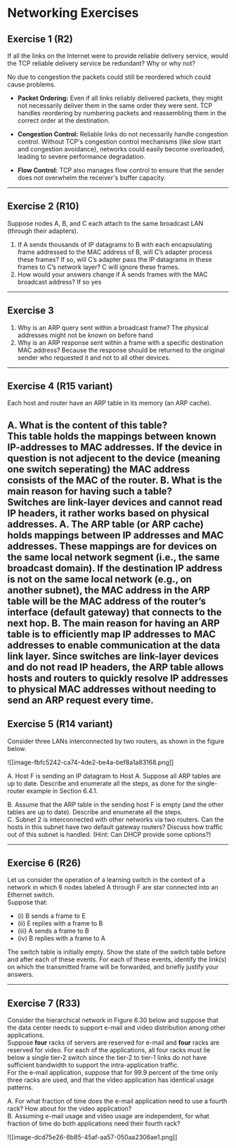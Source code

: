 # Networking Exercises

## Exercise 1 (R2)
If all the links on the Internet were to provide reliable delivery service, would the TCP reliable delivery service be redundant? Why or why not?

No due to congestion the packets could still be reordered which could cause problems.

- **Packet Ordering:** Even if all links reliably delivered packets, they might not necessarily deliver them in the same order they were sent. TCP handles reordering by numbering packets and reassembling them in the correct order at the destination.
    
- **Congestion Control:** Reliable links do not necessarily handle congestion control. Without TCP's congestion control mechanisms (like slow start and congestion avoidance), networks could easily become overloaded, leading to severe performance degradation.
    
- **Flow Control:** TCP also manages flow control to ensure that the sender does not overwhelm the receiver's buffer capacity.
---

## Exercise 2 (R10)
Suppose nodes A, B, and C each attach to the same broadcast LAN (through their adapters).

1. If A sends thousands of IP datagrams to B with each encapsulating frame addressed to the MAC address of B, will C’s adapter process these frames? If so, will C’s adapter pass the IP datagrams in these frames to C’s network layer?
C will ignore these frames.
2. How would your answers change if A sends frames with the MAC broadcast address?
If so yes

---

## Exercise 3
1. Why is an ARP query sent within a broadcast frame?
	The physical addresses might not be known on before hand
2. Why is an ARP response sent within a frame with a specific destination MAC address?
	Because the response should be returned to the original sender who requested it and not to all other devices.

---

## Exercise 4 (R15 variant)
Each host and router have an ARP table in its memory (an ARP cache).

A. What is the content of this table?  
This table holds the mappings between known IP-addresses to MAC addresses. If the device in question is not adjecent to the device (meaning one switch seperating) the MAC address consists of the MAC of the router.
B. What is the main reason for having such a table?  
	Switches are link-layer devices and cannot read IP headers, it rather works based on physical addresses.
A. The ARP table (or ARP cache) holds mappings between **IP addresses and MAC addresses**. These mappings are for devices on the **same local network segment** (i.e., the same broadcast domain). If the destination IP address is not on the same local network (e.g., on another subnet), the MAC address in the ARP table will be the **MAC address of the router’s interface** (default gateway) that connects to the next hop.
 B. The main reason for having an ARP table is to **efficiently map IP addresses to MAC addresses** to enable communication at the data link layer. Since switches are link-layer devices and do not read IP headers, the ARP table allows hosts and routers to **quickly resolve IP addresses to physical MAC addresses** without needing to send an ARP request every time.
---

## Exercise 5 (R14 variant)
Consider three LANs interconnected by two routers, as shown in the figure below.  

![[image-fbfc5242-ca74-4de2-be4a-bef8a1a83168.png]]  

A. Host F is sending an IP datagram to Host A. Suppose all ARP tables are up to date. Describe and enumerate all the steps, as done for the single-router example in Section 6.4.1.  
	
B. Assume that the ARP table in the sending host F is empty (and the other tables are up to date). Describe and enumerate all the steps.  
C. Subnet 2 is interconnected with other networks via two routers. Can the hosts in this subnet have two default gateway routers? Discuss how traffic out of this subnet is handled. (Hint: Can DHCP provide some options?)  

---

## Exercise 6 (R26)
Let us consider the operation of a learning switch in the context of a network in which 6 nodes labeled A through F are star connected into an Ethernet switch.  
Suppose that:  
- (i) B sends a frame to E  
- (ii) E replies with a frame to B  
- (iii) A sends a frame to B  
- (iv) B replies with a frame to A  

The switch table is initially empty. Show the state of the switch table before and after each of these events. For each of these events, identify the link(s) on which the transmitted frame will be forwarded, and briefly justify your answers.  

---

## Exercise 7 (R33)
Consider the hierarchical network in Figure 6.30 below and suppose that the data center needs to support e-mail and video distribution among other applications.  
Suppose **four** racks of servers are reserved for e-mail and **four** racks are reserved for video. For each of the applications, all four racks must lie below a single tier-2 switch since the tier-2 to tier-1 links do not have sufficient bandwidth to support the intra-application traffic.  
For the e-mail application, suppose that for 99.9 percent of the time only three racks are used, and that the video application has identical usage patterns.  

A. For what fraction of time does the e-mail application need to use a fourth rack? How about for the video application?  
B. Assuming e-mail usage and video usage are independent, for what fraction of time do both applications need their fourth rack?  

![[image-dcd75e26-8b85-45af-aa57-050aa2306ae1.png]]
